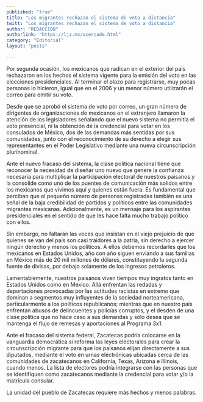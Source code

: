 ```yaml
---
published: "true"
title: "Los migrantes rechazan el sistema de voto a distancia"
twitt: "Los migrantes rechazan el sistema de voto a distancia"
author: "REDACCION"
authorlink: "https://ljz.mx/acercade.html"
category: "Editorial"
layout: "posts"

---
```



  Por segunda ocasión, los mexicanos que radican en el exterior del país rechazaron en los hechos el sistema vigente para la emisión del voto en las elecciones presidenciales. Al terminar el plazo para registrarse, muy pocas personas lo hicieron, igual que en el 2006 y un menor número utilizarán el correo para emitir su voto.



  Desde que se aprobó el sistema de voto por correo, un gran número de dirigentes de organizaciones de mexicanos en el extranjero llamaron la atención de los legisladores señalando que el nuevo sistema no permitía el voto presencial, ni la obtención de la credencial para votar en los consulados de México, dos de las demandas más sentidas por sus comunidades, junto con el reconocimiento de su derecho a elegir sus representantes en el Poder Legislativo mediante una nueva circunscripción plurinominal.



  Ante el nuevo fracaso del sistema, la clase política nacional tiene que reconocer la necesidad de diseñar uno nuevo que genere la confianza necesaria para multiplicar la participación electoral de nuestros paisanos y la consolide como uno de los puentes de comunicación más solidos entre los mexicanos que vivimos aquí y quienes están fuera. Es fundamental que perciban que el pequeño número de personas registradas también es una señal de la baja credibilidad de partidos y políticos entre las comunidades migrantes mexicanas. Adicionalmente, es un mensaje para los aspirantes presidenciales en el sentido de que les hace falta mucho trabajo político con ellos.



  Sin embargo, no faltarán las voces que insistan en el viejo prejuicio de que quienes se van del país son casi traidores a la patria, sin derecho a ejercer ningún derecho y menos los políticos. A ellos debemos recordarles que los mexicanos en Estados Unidos, año con año siguen enviando a sus familias en México más de 20 mil millones de dólares, constituyendo la segunda fuente de divisas, por debajo solamente de los ingresos petroleros.



  Lamentablemente, nuestros paisanos viven tiempos muy ingratos tanto en Estados Unidos como en México. Allá enfrentan las redadas y deportaciones provocadas por las actitudes racistas en extremo que dominan a segmentos muy influyentes de la sociedad norteamericana, particularmente a los políticos republicanos; mientras que en nuestro país enfrentan abusos de delincuentes y policías corruptos, y el desdén de una clase política que no hace caso a sus demandas y sólo desea que se mantenga el flujo de remesas y aportaciones al Programa 3x1.



  Ante el fracaso del sistema federal, Zacatecas podría colocarse en la vanguardia democrática si reforma las leyes electorales para crear la circunscripción migrante para que los paisanos elijan directamente a sus diputados, mediante el voto en urnas electrónicas ubicadas cerca de las comunidades de zacatecanos en California, Texas, Arizona e Illinois, cuando menos. La lista de electores podría integrarse con las personas que se identifiquen como zacatecanos mediante la credencial para votar y/o la matrícula consular.



  La unidad del pueblo de Zacatecas requiere más hechos y menos palabras.

